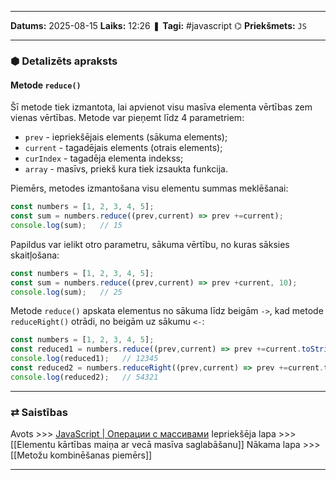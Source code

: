 ___

**Datums:** 2025-08-15
**Laiks:** 12:26
❚ **Tagi:** #javascript 
⌬ **Priekšmets:**  `JS`

---
### ⬢ Detalizēts apraksts
#### Metode `reduce()`

Šī metode tiek izmantota, lai apvienot visu masīva elementa vērtības zem vienas vērtības.
Metode var pieņemt līdz 4 parametriem:

- `prev` - iepriekšējais elements (sākuma elements);
- `current` - tagadējais elements (otrais elements);
- `curIndex` - tagadēja elementa indekss;
- `array` - masīvs, priekš kura tiek izsaukta funkcija.

Piemērs, metodes izmantošana visu elementu summas meklēšanai:

```js
const numbers = [1, 2, 3, 4, 5];
const sum = numbers.reduce((prev,current) => prev +=current);
console.log(sum);   // 15
```

Papildus var ielikt otro parametru, sākuma vērtību, no kuras sāksies skaitļošana:

```js
const numbers = [1, 2, 3, 4, 5];
const sum = numbers.reduce((prev,current) => prev +current, 10);
console.log(sum);   // 25
```

Metode `reduce()` apskata elementus no sākuma līdz beigām `->`, kad metode `reduceRight()` otrādi, no beigām uz sākumu `<-`:

```js
const numbers = [1, 2, 3, 4, 5];
const reduced1 = numbers.reduce((prev,current) => prev +=current.toString());
console.log(reduced1);   // 12345
const reduced2 = numbers.reduceRight((prev,current) => prev +=current.toString());
console.log(reduced2);   // 54321
```

---
### ⇄ Saistības

Avots >>> [JavaScript \| Операции с массивами](https://metanit.com/web/javascript/5.7.php)
Iepriekšēja lapa >>> [[Elementu kārtības maiņa ar vecā masīva saglabāšanu]]
Nākama lapa >>> [[Metožu kombinēšanas piemērs]]

---